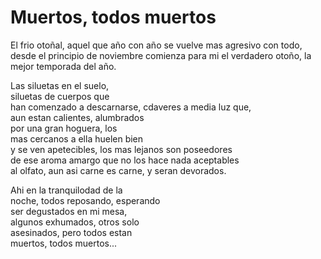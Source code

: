 # Muertos, todos muertos

El frio otoñal, aquel que año con año se vuelve mas agresivo con todo, desde el principio de noviembre comienza para mi el verdadero otoño, la mejor temporada del año.

Las siluetas en el suelo,  
siluetas de cuerpos que  
han comenzado a descarnarse,
cdaveres a media luz que,  
aun estan calientes, alumbrados  
por una gran hoguera, los  
mas cercanos a ella huelen bien  
y se ven apetecibles,
los mas lejanos son poseedores  
de ese aroma amargo que
no los hace nada aceptables  
al olfato, aun asi carne es carne,
y seran devorados.

Ahi en la tranquilodad de la  
noche, todos reposando, esperando  
ser degustados en mi mesa,  
algunos exhumados, otros solo  
asesinados, pero todos estan  
muertos, todos muertos...